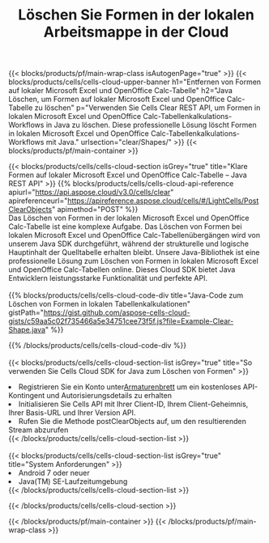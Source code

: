 ﻿---
title:  Löschen Sie Formen in der lokalen Arbeitsmappe in der Cloud
description: Cloud-APIs und SDKs zum Löschen von Formen unter Microsoft Excel und OpenOffice Calc. Klare Formen in lokalen Tabellenkalkulationen durch die Cells Cloud API. SDK unterstützt verschiedene Entwicklungssprachen. Dazu gehören Android, C#, Go, Java, NodeJS, Perl, PHP, Python, Ruby und Swift.
---
{{< blocks/products/pf/main-wrap-class isAutogenPage="true" >}}
{{< blocks/products/cells/cells-cloud-upper-banner h1="Entfernen von Formen auf lokaler Microsoft Excel und OpenOffice Calc-Tabelle" h2="Java Löschen, um Formen auf lokaler Microsoft Excel und OpenOffice Calc-Tabelle zu löschen" p="Verwenden Sie Cells Clear REST API, um Formen in lokalen Microsoft Excel und OpenOffice Calc-Tabellenkalkulations-Workflows in Java zu löschen. Diese professionelle Lösung löscht Formen in lokalen Microsoft Excel und OpenOffice Calc-Tabellenkalkulations-Workflows mit Java." urlsection="clear/Shapes/" >}}
{{< blocks/products/pf/main-container >}}

{{< blocks/products/cells/cells-cloud-section isGrey="true" title="Klare Formen auf lokaler Microsoft Excel und OpenOffice Calc-Tabelle – Java REST API" >}}
{{% blocks/products/cells/cells-cloud-api-reference apiurl="https://api.aspose.cloud/v3.0/cells/clear" apireferenceurl="https://apireference.aspose.cloud/cells/#/LightCells/PostClearObjects" apimethod="POST" %}}
<br/>
Das Löschen von Formen in der lokalen Microsoft Excel und OpenOffice Calc-Tabelle ist eine komplexe Aufgabe. Das Löschen von Formen bei lokalen Microsoft Excel und OpenOffice Calc-Tabellenübergängen wird von unserem Java SDK durchgeführt, während der strukturelle und logische Hauptinhalt der Quelltabelle erhalten bleibt. Unsere Java-Bibliothek ist eine professionelle Lösung zum Löschen von Formen in lokalen Microsoft Excel und OpenOffice Calc-Tabellen online. Dieses Cloud SDK bietet Java Entwicklern leistungsstarke Funktionalität und perfekte API.
<br/>
<br/>
{{% blocks/products/cells/cells-cloud-code-div title="Java-Code zum Löschen von Formen in lokalen Tabellenkalkulationen" gistPath="https://gist.github.com/aspose-cells-cloud-gists/c59aa5c02f735466a5e34751cee73f5f.js?file=Example-Clear-Shape.java" %}}
  
{{% /blocks/products/cells/cells-cloud-code-div %}}
<br/>
<br/>
{{< blocks/products/cells/cells-cloud-section-list isGrey="true" title="So verwenden Sie Cells Cloud SDK for Java zum Löschen von Formen" >}}
<li> Registrieren Sie ein Konto unter<a href="https://dashboard.aspose.cloud/">Armaturenbrett</a> um ein kostenloses API-Kontingent und Autorisierungsdetails zu erhalten</li>
<li>Initialisieren Sie Cells API mit Ihrer Client-ID, Ihrem Client-Geheimnis, Ihrer Basis-URL und Ihrer Version API.</li>
<li>Rufen Sie die Methode postClearObjects auf, um den resultierenden Stream abzurufen</li>
{{< /blocks/products/cells/cells-cloud-section-list >}}
<br/>
<br/>
{{< blocks/products/cells/cells-cloud-section-list isGrey="true" title="System Anforderungen" >}}
<li>Android 7 oder neuer</li>
<li>Java(TM) SE-Laufzeitumgebung</li>
{{< /blocks/products/cells/cells-cloud-section-list >}}

{{< /blocks/products/cells/cells-cloud-section >}}

{{< /blocks/products/pf/main-container >}}
{{< /blocks/products/pf/main-wrap-class >}}
